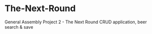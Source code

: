 # The-Next-Round
General Assembly Project 2 - The Next Round CRUD application, beer search &amp; save
